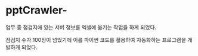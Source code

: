 # pptCrawler-

업무 중 점검지에 있는 서버 정보를 엑셀에 옮기는 작업을 하게 되었다.

점검지 수가 100장이 넘었기에 이를 파이썬 코드를 활용하여 자동화하는 프로그램을 개발하게 되었다.